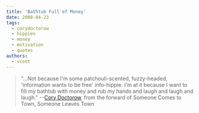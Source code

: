```yaml
---
title: 'Bathtub Full of Money'
date: 2008-04-23
tags:
  - corydoctorow
  - hippies
  - money
  - motivation
  - quotes
authors:
  - scott
---
```


> "…Not because I'm some patchouli-scented, fuzzy-headed, 'information wants to be free' info-hippie. I'm at it because I want to fill my bathtub with money and rub my hands and laugh and laugh and laugh." \--[Cory Doctorow](http://www.chrisjdavis.org/quote-from-cory-dotcorow), from the forward of Someone Comes to Town, Someone Leaves Town
